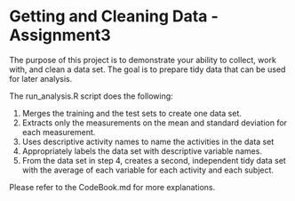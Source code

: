 # Getting and Cleaning Data - Assignment3

The purpose of this project is to demonstrate your ability to collect, work with, and clean a data set. 
The goal is to prepare tidy data that can be used for later analysis. 

The run_analysis.R script does the following:

1. Merges the training and the test sets to create one data set.
2. Extracts only the measurements on the mean and standard deviation for each measurement.
3. Uses descriptive activity names to name the activities in the data set
4. Appropriately labels the data set with descriptive variable names.
5. From the data set in step 4, creates a second, independent tidy data set with the average of each variable for each activity and each subject.

Please refer to the CodeBook.md for more explanations.
